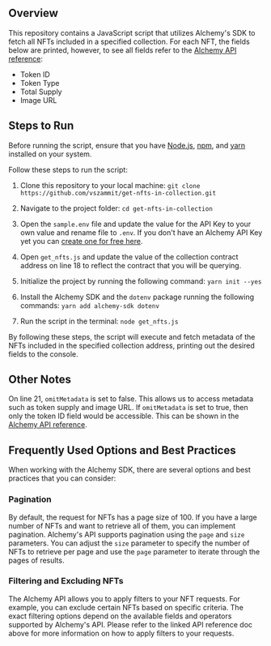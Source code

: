 ## Overview
This repository contains a JavaScript script that utilizes Alchemy's SDK to fetch all NFTs included in a specified collection. For each NFT, the fields below are printed, however, to see all fields refer to the [Alchemy API reference](https://docs.alchemy.com/reference/getnftsforcollection):

- Token ID
- Token Type
- Total Supply
- Image URL


## Steps to Run

Before running the script, ensure that you have [Node.js](https://docs.npmjs.com/downloading-and-installing-node-js-and-npm), [npm](https://docs.npmjs.com/downloading-and-installing-node-js-and-npm), and [yarn](https://classic.yarnpkg.com/lang/en/docs/install/#mac-stable) installed on your system. 

Follow these steps to run the script:

1. Clone this repository to your local machine:
`git clone https://github.com/vszammit/get-nfts-in-collection.git`


2. Navigate to the project folder: `cd get-nfts-in-collection`


3. Open the `sample.env` file and update the value for the API Key to your own value and rename file to `.env`. If you don't have an Alchemy API Key yet you can [create one for free here](https://alchemy.com/?a=starter-code).

4. Open `get_nfts.js` and update the value of the collection contract address on line 18 to reflect the contract that you will be querying. 


5. Initialize the project by running the following command: `yarn init --yes`


6. Install the Alchemy SDK and the `dotenv` package running the following commands: `yarn add alchemy-sdk dotenv`


7. Run the script in the terminal: `node get_nfts.js`


By following these steps, the script will execute and fetch metadata of the NFTs included in the specified collection address, printing out the desired fields to the console.

## Other Notes 
On line 21, `omitMetadata` is set to false. This allows us to access metadata such as token supply and image URL. If `omitMetadata` is set to true, then only the token ID field would be accessible. This can be shown in the [Alchemy API reference](https://docs.alchemy.com/reference/getnftsforcollection).

## Frequently Used Options and Best Practices
When working with the Alchemy SDK, there are several options and best practices that you can consider:

### Pagination
By default, the request for NFTs has a page size of 100. If you have a large number of NFTs and want to retrieve all of them, you can implement pagination. Alchemy's API supports pagination using the `page` and `size` parameters. You can adjust the `size` parameter to specify the number of NFTs to retrieve per page and use the `page` parameter to iterate through the pages of results.

### Filtering and Excluding NFTs
The Alchemy API allows you to apply filters to your NFT requests. For example, you can exclude certain NFTs based on specific criteria. The exact filtering options depend on the available fields and operators supported by Alchemy's API. Please refer to the linked API reference doc above for more information on how to apply filters to your requests.
